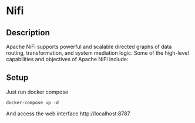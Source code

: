 # Nifi

## Description

Apache NiFi supports powerful and scalable directed graphs of data routing, transformation, and system mediation logic. Some of the high-level capabilities and objectives of Apache NiFi include:

## Setup

Just run docker compose

```
docker-compose up -d
```

And access the web interface http://localhost:8787


